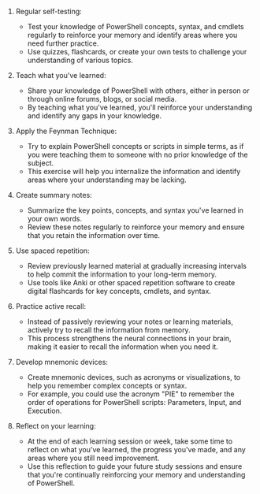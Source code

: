 
1.  Regular self-testing:
    
    -   Test your knowledge of PowerShell concepts, syntax, and cmdlets regularly to reinforce your memory and identify areas where you need further practice.
    -   Use quizzes, flashcards, or create your own tests to challenge your understanding of various topics.
2.  Teach what you've learned:
    
    -   Share your knowledge of PowerShell with others, either in person or through online forums, blogs, or social media.
    -   By teaching what you've learned, you'll reinforce your understanding and identify any gaps in your knowledge.
3.  Apply the Feynman Technique:
    
    -   Try to explain PowerShell concepts or scripts in simple terms, as if you were teaching them to someone with no prior knowledge of the subject.
    -   This exercise will help you internalize the information and identify areas where your understanding may be lacking.
4.  Create summary notes:
    
    -   Summarize the key points, concepts, and syntax you've learned in your own words.
    -   Review these notes regularly to reinforce your memory and ensure that you retain the information over time.
5.  Use spaced repetition:
    
    -   Review previously learned material at gradually increasing intervals to help commit the information to your long-term memory.
    -   Use tools like Anki or other spaced repetition software to create digital flashcards for key concepts, cmdlets, and syntax.
6.  Practice active recall:
    
    -   Instead of passively reviewing your notes or learning materials, actively try to recall the information from memory.
    -   This process strengthens the neural connections in your brain, making it easier to recall the information when you need it.
7.  Develop mnemonic devices:
    
    -   Create mnemonic devices, such as acronyms or visualizations, to help you remember complex concepts or syntax.
    -   For example, you could use the acronym "PIE" to remember the order of operations for PowerShell scripts: Parameters, Input, and Execution.
8.  Reflect on your learning:
    
    -   At the end of each learning session or week, take some time to reflect on what you've learned, the progress you've made, and any areas where you still need improvement.
    -   Use this reflection to guide your future study sessions and ensure that you're continually reinforcing your memory and understanding of PowerShell.